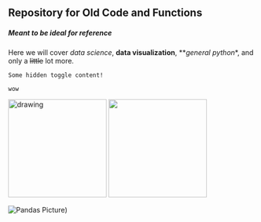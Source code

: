 ## Repository for Old Code and Functions   

##### Meant to be ideal for reference   

Here we will cover *data science*, **data visualization**, **_general python_*, and only a ~~little~~ lot more.   






```{toggle}
Some hidden toggle content!

wow
```
<img src="drawing.jpg" alt="drawing" width="200"/>
<img src="https://ih1.redbubble.net/image.5180697688.0966/st,small,507x507-pad,600x600,f8f8f8.u1.jpg" width="200" height="200" />

![Pandas Picture](https://ih1.redbubble.net/image.5180697688.0966/st,small,507x507-pad,600x600,f8f8f8.u1.jpg))

